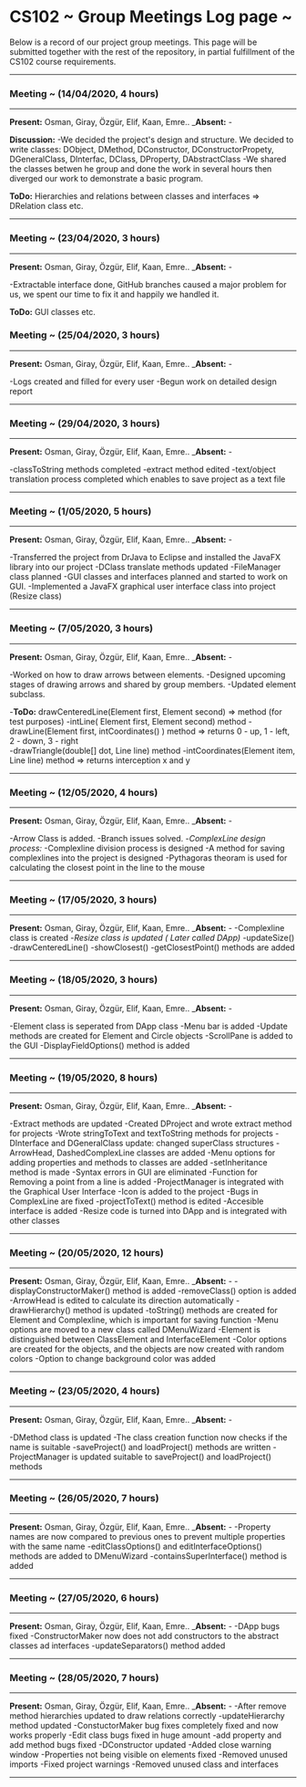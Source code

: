 # CS102 ~ Group Meetings Log page ~

Below is a record of our project group meetings. This page will be submitted together with the rest of the repository, in partial fulfillment of the CS102 course requirements.

****
### Meeting ~ (14/04/2020, 4 hours)
****
**Present:** Osman, Giray, Özgür, Elif, Kaan, Emre..   _**Absent:** -

**Discussion:** 
-We decided the project's design and structure. We decided to write classes: DObject, DMethod, DConstructor, DConstructorPropety,
DGeneralClass, DInterfac, DClass, DProperty, DAbstractClass
-We shared the classes betwen he group and done the work in several hours then diverged our work to demonstrate a basic program. 

**ToDo:** Hierarchies and relations between classes and interfaces => DRelation class etc.

****
### Meeting ~ (23/04/2020, 3 hours)
****
**Present:** Osman, Giray, Özgür, Elif, Kaan, Emre..   _**Absent:** -

-Extractable interface done, GitHub branches caused a major problem for us, we spent our time to fix it and happily we handled it. 

**ToDo:** GUI classes etc.

### Meeting ~ (25/04/2020, 3 hours)
****
**Present:** Osman, Giray, Özgür, Elif, Kaan, Emre..   _**Absent:** -

-Logs created and filled for every user
-Begun work on detailed design report
****

### Meeting ~ (29/04/2020, 3 hours)
****
**Present:** Osman, Giray, Özgür, Elif, Kaan, Emre..   _**Absent:** -

-classToString methods completed
-extract method edited
-text/object translation process completed which enables to save project as a text file 
****

### Meeting ~ (1/05/2020, 5 hours)
****
**Present:** Osman, Giray, Özgür, Elif, Kaan, Emre..   _**Absent:** -

-Transferred the project from DrJava to Eclipse and installed the JavaFX library into our project
-DClass translate methods updated
-FileManager class planned
-GUI classes and interfaces planned and started to work on GUI.
-Implemented a JavaFX graphical user interface class into project (Resize class) 
****

### Meeting ~ (7/05/2020, 3 hours)
****
**Present:** Osman, Giray, Özgür, Elif, Kaan, Emre..   _**Absent:** -

-Worked on how to draw arrows between elements. 
-Designed upcoming stages of drawing arrows and shared by group members.
-Updated element subclass.

-**ToDo:** drawCenteredLine(Element first, Element second) => method (for test purposes)
	  -intLine( Element first, Element second) method
	  -drawLine(Element first, intCoordinates() ) method => returns 0 - up, 1 - left, 2 - down, 3 - right  
	  -drawTriangle(double[] dot, Line line) method
	  -intCoordinates(Element item, Line line) method => returns interception x and y 
****

### Meeting ~ (12/05/2020, 4 hours)
****
**Present:** Osman, Giray, Özgür, Elif, Kaan, Emre..   _**Absent:** -

-Arrow Class is added.
-Branch issues solved.
-*ComplexLine design process:*
	-Complexline division process is designed
	-A method for saving complexlines into the project is designed
	-Pythagoras theoram is used for calculating the closest point in the line to the mouse
****

### Meeting ~ (17/05/2020, 3 hours)
****
**Present:** Osman, Giray, Özgür, Elif, Kaan, Emre..   _**Absent:** -
-Complexline class is created
-*Resize class is updated ( Later called DApp)*
	-updateSize() 
	-drawCenteredLine()
	-showClosest()
	-getClosestPoint() methods are added

****

### Meeting ~ (18/05/2020, 3 hours)
****
**Present:** Osman, Giray, Özgür, Elif, Kaan, Emre..   _**Absent:** -

-Element class is seperated from DApp class
-Menu bar is added
-Update methods are created for Element and Circle objects
-ScrollPane is added to the GUI
-DisplayFieldOptions() method is added
****

### Meeting ~ (19/05/2020, 8 hours)
****
**Present:** Osman, Giray, Özgür, Elif, Kaan, Emre..   _**Absent:** -

-Extract methods are updated
-Created DProject and wrote extract method for projects
-Wrote stringToText and textToString methods for projects
-DInterface and DGeneralClass update: changed superClass structures
-ArrowHead, DashedComplexLine classes are added
-Menu options for adding properties and methods to classes are added
-setInheritance method is made
-Syntax errors in GUI are eliminated
-Function for Removing a point from a line is added
-ProjectManager is integrated with the Graphical User Interface
-Icon is added to the project
-Bugs in ComplexLine are fixed
-projectToText() method is edited
-Accesible interface is added
-Resize code is turned into DApp and is integrated with other classes

****

### Meeting ~ (20/05/2020, 12 hours)
****
**Present:** Osman, Giray, Özgür, Elif, Kaan, Emre..   _**Absent:** -
-displayConstructorMaker() method is added
-removeClass() option is added
-ArrowHead is edited to calculate its direction automatically
-drawHierarchy() method is updated
-toString() methods are created for Element and Complexline, which is important for saving function
-Menu options are moved to a new class called DMenuWizard
-Element is distinguished between ClassElement and InterfaceElement
-Color options are created for the objects, and the objects are now created with random colors
-Option to change background color was added

****

### Meeting ~ (23/05/2020, 4 hours)
****
**Present:** Osman, Giray, Özgür, Elif, Kaan, Emre..   _**Absent:** -

-DMethod class is updated
-The class creation function now checks if the name is suitable
-saveProject() and loadProject() methods are written
-ProjectManager is updated suitable to saveProject() and loadProject() methods

****

### Meeting ~ (26/05/2020, 7 hours)
****
**Present:** Osman, Giray, Özgür, Elif, Kaan, Emre..   _**Absent:** -
-Property names are now compared to previous ones to prevent multiple properties with the same name 
-editClassOptions() and editInterfaceOptions() methods are added to DMenuWizard
-containsSuperInterface() method is added
****

### Meeting ~ (27/05/2020, 6 hours)
****
**Present:** Osman, Giray, Özgür, Elif, Kaan, Emre..   _**Absent:** -
-DApp bugs fixed
-ConstructorMaker now does not add constructors to the abstract classes ad interfaces
-updateSeparators() method added
****

### Meeting ~ (28/05/2020, 7 hours)
****
**Present:** Osman, Giray, Özgür, Elif, Kaan, Emre..   _**Absent:** -
-After remove method hierarchies updated to draw relations correctly
-updateHierarchy method updated
-ConstuctorMaker bug fixes completely fixed and now works properly 
-Edit class bugs fixed in huge amount
-add property and add method bugs fixed
-DConstructor updated
-Added close warning window
-Properties not being visible on elements fixed
-Removed unused imports
-Fixed project warnings
-Removed unused class and interfaces
****